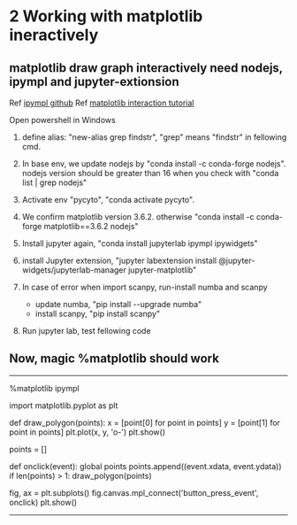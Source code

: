 # 2 Working with matplotlib ineractively 
 
## matplotlib draw graph interactively need nodejs, ipympl and jupyter-extionsion 
Ref [ipympl github](https://github.com/matplotlib/ipympl) 
Ref [matplotlib interaction tutorial](https://matplotlib.org/stable/tutorials/index.html) 
 
Open powershell in Windows
1. define alias: "new-alias grep findstr", "grep" means "findstr" in fellowing cmd.  
 
2. In base env, we update nodejs by "conda install -c conda-forge nodejs".
    nodejs version should be greater than 16 when you check with "conda list | grep nodejs"  
 
3. Activate env "pycyto", "conda activate pycyto".  
 
4. We confirm matplotlib version 3.6.2. otherwise "conda install -c conda-forge matplotlib==3.6.2 nodejs" 
 
5. Install jupyter again, "conda install jupyterlab ipympl ipywidgets"  
 
6. install Jupyter extension, "jupyter labextension install @jupyter-widgets/jupyterlab-manager jupyter-matplotlib" 

7. In case of error when import scanpy, run-install numba and scanpy 
    + update numba, "pip install --upgrade numba" 
    + install scanpy, "pip install scanpy" 
 
8. Run jupyter lab, test fellowing code 
 
## Now, magic %matplotlib should work  
*****************  
%matplotlib ipympl 
  
import matplotlib.pyplot as plt 
 
def draw_polygon(points): 
    x = [point[0] for point in points] 
    y = [point[1] for point in points] 
    plt.plot(x, y, 'o-') 
    plt.show() 
 
points = [] 
 
def onclick(event): 
    global points 
    points.append((event.xdata, event.ydata)) 
    if len(points) > 1: 
        draw_polygon(points) 
 
fig, ax = plt.subplots() 
fig.canvas.mpl_connect('button_press_event', onclick) 
plt.show() 
 
******** 
